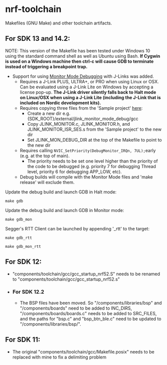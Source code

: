 # nrf-toolchain
Makefiles (GNU Make) and other toolchain artifacts.

## For SDK 13 and 14.2:
NOTE: This version of the Makefile has been tested under Windows 10 using the standard command shell as well as Ubuntu using Bash. **If Cygwin is used on a Windows machine then ctrl-c will cause GDB to terminate instead of triggering a breakpoint trap.**
- Support for using [Monitor Mode Debugging](https://devzone.nordicsemi.com/blogs/1088/monitor-mode-debugging-with-j-link-and-gdbeclipse/) with J-Links was added.
  - Requires a J-Link PLUS, ULTRA+, or PRO when using Linux or OSX. Can be evaluated using a J-Link Lite on Windows by accepting a license pop-up. **The J-Link driver silently falls back to Halt mode on Linux/OSX when using a J-Link Lite (including the J-Link that is included on Nordic development kits).**
  - Requires copying three files from the 'Sample project' [here](https://www.segger.com/monitor-mode-debugging.html):
    - Create a new dir e.g. {SDK_ROOT}/external/jlink_monitor_mode_debug/gcc
    - Copy JLINK_MONITOR.c, JLINK_MONITOR.h, and JLINK_MONITOR_ISR_SES.s from the 'Sample project' to the new dir
    - Set JLINK_MON_DEBUG_DIR at the top of the Makefile to point to the new dir
  - Requires calling `NVIC_SetPriority(DebugMonitor_IRQn, 7UL);`early (e.g. at the top of main).
    - The priority needs to be set one level higher than the priority of the code to be debugged (e.g. priority 7 for debugging Thread level, priority 6 for debugging APP_LOW, etc).
  - Debug builds will compile with the Monitor Mode files and 'make release' will exclude them.

Update the debug build and launch GDB in Halt mode:
```
make gdb
```

Update the debug build and launch GDB in Monitor mode:
```
make gdb_mon
```

Segger's RTT Client can be launched by appending '_rtt' to the target:
```
make gdb_rtt
```
```
make gdb_mon_rtt
```

## For SDK 12:
- "components/toolchain/gcc/gcc_startup_nrf52.S" needs to be renamed to "components/toolchain/gcc/gcc_startup_nrf52.s"

- ### For SDK 12.2
  - The BSP files have been moved. So "/components/libraries/bsp" and "/components/boards" need to be added to INC_DIRS, "/components/boards/boards.c" needs to be added to SRC_FILES, and the paths for "bsp.c" and "bsp_btn_ble.c" need to be updated to "/components/libraries/bsp/".

## For SDK 11:
- The original "components/toolchain/gcc/Makefile.posix" needs to be replaced with mine to fix a delimiting problem
